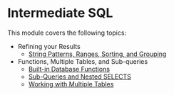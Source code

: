 # Intermediate SQL

This module covers the following topics:

* Refining your Results
  * [String Patterns, Ranges, Sorting, and Grouping](https://github.com/mauritsvzb/IBM-Data-Science-Professional-Certificate/tree/main/06.%20Databases%20and%20SQL%20for%20Data%20Science%20with%20Python/03.%20Intermediate%20SQL/01.%20String%20Patterns%2C%20Ranges%2C%20Sorting%2C%20and%20Grouping)
* Functions, Multiple Tables, and Sub-queries
  * [Built-in Database Functions](https://github.com/mauritsvzb/IBM-Data-Science-Professional-Certificate/tree/main/06.%20Databases%20and%20SQL%20for%20Data%20Science%20with%20Python/03.%20Intermediate%20SQL/02.%20Built-in%20Database%20Functions)
  * [Sub-Queries and Nested SELECTS](https://github.com/mauritsvzb/IBM-Data-Science-Professional-Certificate/tree/main/06.%20Databases%20and%20SQL%20for%20Data%20Science%20with%20Python/03.%20Intermediate%20SQL/03.%20Sub-Queries%20and%20Nested%20SELECTS)
  * [Working with Multiple Tables](https://github.com/mauritsvzb/IBM-Data-Science-Professional-Certificate/tree/main/06.%20Databases%20and%20SQL%20for%20Data%20Science%20with%20Python/03.%20Intermediate%20SQL/04.%20Working%20with%20Multiple%20Tables)
